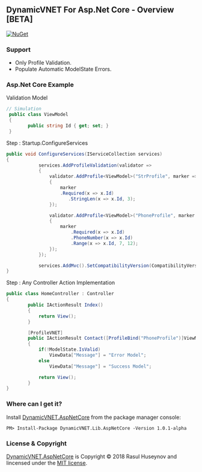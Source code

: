 ## DynamicVNET For Asp.Net Core - Overview [BETA]
[![NuGet](https://img.shields.io/badge/nuget-1.0.1_alpha-blue.svg)](https://www.nuget.org/packages/DynamicVNET.Lib.AspNetCore/1.0.1-alpha)

### Support
 - Only Profile Validation.
 - Populate Automatic ModelState Errors.

### Asp.Net Core Example
Validation Model
```csharp
// Simulation
 public class ViewModel
 {
        public string Id { get; set; }
 }
```
Step : Startup.ConfigureServices
```csharp
public void ConfigureServices(IServiceCollection services)
{
            services.AddProfileValidation(validator =>
            {
                validator.AddProfile<ViewModel>("StrProfile", marker =>
                {
                    marker
                    .Required(x => x.Id)
                       .StringLen(x => x.Id, 3);
                });

                validator.AddProfile<ViewModel>("PhoneProfile", marker =>
                {
                    marker
                        .Required(x => x.Id)
                        .PhoneNumber(x => x.Id)
                        .Range(x => x.Id, 7, 12);
                });
            });

            services.AddMvc().SetCompatibilityVersion(CompatibilityVersion.Version_2_1);
}
```
Step : Any Controller Action Implementation
```csharp
public class HomeController : Controller
{
        public IActionResult Index()
        {
            return View();
        }

        [ProfileVNET]
        public IActionResult Contact([ProfileBind("PhoneProfile")]ViewModel model,[ProfileBind("StrProfile")]ViewModel model2)
        {
            if(!ModelState.IsValid)
                ViewData["Message"] = "Error Model";
            else
                ViewData["Message"] = "Success Model";

            return View();
        }
}
```

### Where can I get it?

Install [DynamicVNET.AspNetCore](https://www.nuget.org/packages/DynamicVNET.Lib.AspNetCore/) from the package manager console:

```
PM> Install-Package DynamicVNET.Lib.AspNetCore -Version 1.0.1-alpha
```

### License & Copyright

[DynamicVNET.AspNetCore](https://github.com/rasulhsn/DynamicVNET.AspNetCore) is Copyright © 2018 Rasul Huseynov and lincensed under the [MIT license](https://github.com/rasulhsn/DynamicVNET.AspNetCore/blob/master/LICENSE).
